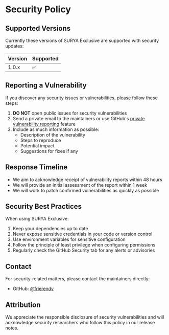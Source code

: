 # Security Policy

## Supported Versions

Currently these versions of SURYA Exclusive are supported with security updates:

| Version | Supported |
| ------- | --------- |
| 1.0.x   | ✅        |

## Reporting a Vulnerability

If you discover any security issues or vulnerabilities, please follow these steps:

1. **DO NOT** open public issues for security vulnerabilities
2. Send a private email to the maintainers or use GitHub's [private vulnerability reporting](https://docs.github.com/en/code-security/security-advisories/guidance-on-reporting-and-writing/privately-reporting-a-security-vulnerability) feature
3. Include as much information as possible:
    - Description of the vulnerability
    - Steps to reproduce
    - Potential impact
    - Suggestions for fixes if any

## Response Timeline

- We aim to acknowledge receipt of vulnerability reports within 48 hours
- We will provide an initial assessment of the report within 1 week
- We will work to patch confirmed vulnerabilities as quickly as possible

## Security Best Practices

When using SURYA Exclusive:

1. Keep your dependencies up to date
2. Never expose sensitive credentials in your code or version control
3. Use environment variables for sensitive configuration
4. Follow the principle of least privilege when configuring permissions
5. Regularly check the GitHub Security tab for any alerts or advisories

## Contact

For security-related matters, please contact the maintainers directly:

- GitHub: [@frierendv](https://github.com/frierendv)

## Attribution

We appreciate the responsible disclosure of security vulnerabilities and will acknowledge security researchers who follow this policy in our release notes.
